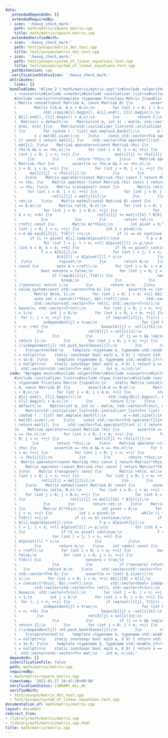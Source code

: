 ```yaml
---
data:
  _extendedDependsOn: []
  _extendedRequiredBy:
  - icon: ':heavy_check_mark:'
    path: math/matrix/square_matrix.cpp
    title: math/matrix/square_matrix.cpp
  _extendedVerifiedWith:
  - icon: ':heavy_check_mark:'
    path: test/yosupo/matrix_det.test.cpp
    title: test/yosupo/matrix_det.test.cpp
  - icon: ':heavy_check_mark:'
    path: test/yosupo/system_of_linear_equations.test.cpp
    title: test/yosupo/system_of_linear_equations.test.cpp
  _pathExtension: cpp
  _verificationStatusIcon: ':heavy_check_mark:'
  attributes:
    links: []
  bundledCode: "#line 2 \"math/matrix/matrix.cpp\"\n#include <algorithm>\n#include\
    \ <cassert>\n#include <cmath>\n#include <initializer_list>\n#include <type_traits>\n\
    #include <vector>\n\ntemplate <typename T>\nclass Matrix {\npublic:\n    static\
    \ Matrix concat(const Matrix& A, const Matrix& B) {\n        assert(A.m == B.m);\n\
    \        Matrix C(A.m, A.n + B.n);\n        for (int i = 0; i < A.m; ++i) {\n\
    \            std::copy(A[i].begin(), A[i].end(), C[i].begin());\n            std::copy(B[i].begin(),\
    \ B[i].end(), C[i].begin() + A.n);\n        }\n        return C;\n    }\n\n  \
    \  Matrix() = default;\n    Matrix(int m, int n) : mat(m, std::vector<T>(n)),\
    \ m(m), n(n) {}\n    Matrix(std::initializer_list<std::initializer_list<T>> list)\
    \ {\n        for (auto& l : list) mat.emplace_back(l);\n        m = mat.size();\n\
    \        n = mat[0].size();\n    }\n\n    const std::vector<T>& operator[](int\
    \ i) const { return mat[i]; }\n    std::vector<T>& operator[](int i) { return\
    \ mat[i]; }\n\n    Matrix& operator+=(const Matrix& rhs) {\n        assert(m ==\
    \ rhs.m && n == rhs.n);\n        for (int i = 0; i < m; ++i) {\n            for\
    \ (int j = 0; j < n; ++j) {\n                mat[i][j] += rhs[i][j];\n       \
    \     }\n        }\n        return *this;\n    }\n\n    Matrix& operator-=(const\
    \ Matrix& rhs) {\n        assert(m == rhs.m && n == rhs.n);\n        for (int\
    \ i = 0; i < m; ++i) {\n            for (int j = 0; j < n; ++j) {\n          \
    \      mat[i][j] -= rhs[i][j];\n            }\n        }\n        return *this;\n\
    \    }\n\n    Matrix operator+(const Matrix& rhs) const { return Matrix(*this)\
    \ += rhs; }\n    Matrix operator-(const Matrix& rhs) const { return Matrix(*this)\
    \ -= rhs; }\n\n    Matrix transpose() const {\n        Matrix ret(n, m);\n   \
    \     for (int i = 0; i < n; ++i) {\n            for (int j = 0; j < m; ++j) {\n\
    \                ret[i][j] = mat[j][i];\n            }\n        }\n        return\
    \ ret;\n    }\n\n    Matrix matmul(const Matrix& B) const {\n        assert(n\
    \ == B.m);\n        Matrix ret(m, B.n);\n        for (int i = 0; i < m; ++i) {\n\
    \            for (int j = 0; j < B.n; ++j) {\n                for (int k = 0;\
    \ k < n; ++k) {\n                    ret[i][j] += mat[i][k] * B[k][j];\n     \
    \           }\n            }\n        }\n        return ret;\n    }\n\n    Matrix\
    \ rref() const {\n        Matrix A(*this);\n        int pivot = 0;\n        for\
    \ (int j = 0; j < n; ++j) {\n            int i = pivot;\n            while (i\
    \ < m && eq(A[i][j], T(0))) ++i;\n            if (i == m) continue;\n\n      \
    \      if (i != pivot) A[i].swap(A[pivot]);\n\n            T p = A[pivot][j];\n\
    \            for (int l = j; l < n; ++l) A[pivot][l] /= p;\n\n            for\
    \ (int k = 0; k < m; ++k) {\n                if (k == pivot) continue;\n     \
    \           T v = A[k][j];\n                for (int l = j; l < n; ++l) {\n  \
    \                  A[k][l] -= A[pivot][l] * v;\n                }\n          \
    \  }\n\n            ++pivot;\n        }\n        return A;\n    }\n\n    int rank()\
    \ const {\n        auto A = rref();\n        for (int i = 0; i < m; ++i) {\n \
    \           bool nonzero = false;\n            for (int j = 0; j < n; ++j) {\n\
    \                if (!eq(A[i][j], T(0))) {\n                    nonzero = true;\n\
    \                    break;\n                }\n            }\n            if\
    \ (!nonzero) return i;\n        }\n        return m;\n    }\n\n    std::vector<std::vector<T>>\
    \ solve_system(const std::vector<T>& b) {\n        assert(m == (int) b.size());\n\
    \        Matrix bb(m, 1);\n        for (int i = 0; i < m; ++i) bb[i][0] = b[i];\n\
    \        auto sol = concat((*this), bb).rref();\n\n        std::vector<bool> independent(n);\n\
    \        std::vector<std::vector<T>> ret(1, std::vector<T>(n));\n        std::vector<std::vector<T>>\
    \ bases(n, std::vector<T>(n));\n        for (int j = 0; j < n; ++j) bases[j][j]\
    \ = 1;\n        int j = 0;\n        for (int i = 0; i < m; ++i) {\n          \
    \  for (; j < n; ++j) {\n                if (eq(sol[i][j], T(1))) {\n        \
    \            independent[j] = true;\n                    for (int k = j + 1; k\
    \ < n; ++k) {\n                        bases[k][j] = -sol[i][k];\n           \
    \         }\n                    ret[0][j] = sol[i][n];\n                    break;\n\
    \                }\n            }\n            if (j == n && !eq(sol[i][n], T(0)))\
    \ return {};\n        }\n        for (int j = 0; j < n; ++j) {\n            if\
    \ (!independent[j]) ret.push_back(bases[j]);\n        }\n        return ret;\n\
    \    }\n\nprotected:\n    template <typename U, typename std::enable_if<std::is_floating_point<U>::value>::type*\
    \ = nullptr>\n    static constexpr bool eq(U a, U b) { return std::abs(a - b)\
    \ < 1e-8; }\n\n    template <typename U, typename std::enable_if<!std::is_floating_point<U>::value>::type*\
    \ = nullptr>\n    static constexpr bool eq(U a, U b) { return a == b; }\n\n  \
    \  std::vector<std::vector<T>> mat;\n    int m, n;\n};\n"
  code: "#pragma once\n#include <algorithm>\n#include <cassert>\n#include <cmath>\n\
    #include <initializer_list>\n#include <type_traits>\n#include <vector>\n\ntemplate\
    \ <typename T>\nclass Matrix {\npublic:\n    static Matrix concat(const Matrix&\
    \ A, const Matrix& B) {\n        assert(A.m == B.m);\n        Matrix C(A.m, A.n\
    \ + B.n);\n        for (int i = 0; i < A.m; ++i) {\n            std::copy(A[i].begin(),\
    \ A[i].end(), C[i].begin());\n            std::copy(B[i].begin(), B[i].end(),\
    \ C[i].begin() + A.n);\n        }\n        return C;\n    }\n\n    Matrix() =\
    \ default;\n    Matrix(int m, int n) : mat(m, std::vector<T>(n)), m(m), n(n) {}\n\
    \    Matrix(std::initializer_list<std::initializer_list<T>> list) {\n        for\
    \ (auto& l : list) mat.emplace_back(l);\n        m = mat.size();\n        n =\
    \ mat[0].size();\n    }\n\n    const std::vector<T>& operator[](int i) const {\
    \ return mat[i]; }\n    std::vector<T>& operator[](int i) { return mat[i]; }\n\
    \n    Matrix& operator+=(const Matrix& rhs) {\n        assert(m == rhs.m && n\
    \ == rhs.n);\n        for (int i = 0; i < m; ++i) {\n            for (int j =\
    \ 0; j < n; ++j) {\n                mat[i][j] += rhs[i][j];\n            }\n \
    \       }\n        return *this;\n    }\n\n    Matrix& operator-=(const Matrix&\
    \ rhs) {\n        assert(m == rhs.m && n == rhs.n);\n        for (int i = 0; i\
    \ < m; ++i) {\n            for (int j = 0; j < n; ++j) {\n                mat[i][j]\
    \ -= rhs[i][j];\n            }\n        }\n        return *this;\n    }\n\n  \
    \  Matrix operator+(const Matrix& rhs) const { return Matrix(*this) += rhs; }\n\
    \    Matrix operator-(const Matrix& rhs) const { return Matrix(*this) -= rhs;\
    \ }\n\n    Matrix transpose() const {\n        Matrix ret(n, m);\n        for\
    \ (int i = 0; i < n; ++i) {\n            for (int j = 0; j < m; ++j) {\n     \
    \           ret[i][j] = mat[j][i];\n            }\n        }\n        return ret;\n\
    \    }\n\n    Matrix matmul(const Matrix& B) const {\n        assert(n == B.m);\n\
    \        Matrix ret(m, B.n);\n        for (int i = 0; i < m; ++i) {\n        \
    \    for (int j = 0; j < B.n; ++j) {\n                for (int k = 0; k < n; ++k)\
    \ {\n                    ret[i][j] += mat[i][k] * B[k][j];\n                }\n\
    \            }\n        }\n        return ret;\n    }\n\n    Matrix rref() const\
    \ {\n        Matrix A(*this);\n        int pivot = 0;\n        for (int j = 0;\
    \ j < n; ++j) {\n            int i = pivot;\n            while (i < m && eq(A[i][j],\
    \ T(0))) ++i;\n            if (i == m) continue;\n\n            if (i != pivot)\
    \ A[i].swap(A[pivot]);\n\n            T p = A[pivot][j];\n            for (int\
    \ l = j; l < n; ++l) A[pivot][l] /= p;\n\n            for (int k = 0; k < m; ++k)\
    \ {\n                if (k == pivot) continue;\n                T v = A[k][j];\n\
    \                for (int l = j; l < n; ++l) {\n                    A[k][l] -=\
    \ A[pivot][l] * v;\n                }\n            }\n\n            ++pivot;\n\
    \        }\n        return A;\n    }\n\n    int rank() const {\n        auto A\
    \ = rref();\n        for (int i = 0; i < m; ++i) {\n            bool nonzero =\
    \ false;\n            for (int j = 0; j < n; ++j) {\n                if (!eq(A[i][j],\
    \ T(0))) {\n                    nonzero = true;\n                    break;\n\
    \                }\n            }\n            if (!nonzero) return i;\n     \
    \   }\n        return m;\n    }\n\n    std::vector<std::vector<T>> solve_system(const\
    \ std::vector<T>& b) {\n        assert(m == (int) b.size());\n        Matrix bb(m,\
    \ 1);\n        for (int i = 0; i < m; ++i) bb[i][0] = b[i];\n        auto sol\
    \ = concat((*this), bb).rref();\n\n        std::vector<bool> independent(n);\n\
    \        std::vector<std::vector<T>> ret(1, std::vector<T>(n));\n        std::vector<std::vector<T>>\
    \ bases(n, std::vector<T>(n));\n        for (int j = 0; j < n; ++j) bases[j][j]\
    \ = 1;\n        int j = 0;\n        for (int i = 0; i < m; ++i) {\n          \
    \  for (; j < n; ++j) {\n                if (eq(sol[i][j], T(1))) {\n        \
    \            independent[j] = true;\n                    for (int k = j + 1; k\
    \ < n; ++k) {\n                        bases[k][j] = -sol[i][k];\n           \
    \         }\n                    ret[0][j] = sol[i][n];\n                    break;\n\
    \                }\n            }\n            if (j == n && !eq(sol[i][n], T(0)))\
    \ return {};\n        }\n        for (int j = 0; j < n; ++j) {\n            if\
    \ (!independent[j]) ret.push_back(bases[j]);\n        }\n        return ret;\n\
    \    }\n\nprotected:\n    template <typename U, typename std::enable_if<std::is_floating_point<U>::value>::type*\
    \ = nullptr>\n    static constexpr bool eq(U a, U b) { return std::abs(a - b)\
    \ < 1e-8; }\n\n    template <typename U, typename std::enable_if<!std::is_floating_point<U>::value>::type*\
    \ = nullptr>\n    static constexpr bool eq(U a, U b) { return a == b; }\n\n  \
    \  std::vector<std::vector<T>> mat;\n    int m, n;\n};"
  dependsOn: []
  isVerificationFile: false
  path: math/matrix/matrix.cpp
  requiredBy:
  - math/matrix/square_matrix.cpp
  timestamp: '2021-01-17 18:47:10+09:00'
  verificationStatus: LIBRARY_ALL_AC
  verifiedWith:
  - test/yosupo/matrix_det.test.cpp
  - test/yosupo/system_of_linear_equations.test.cpp
documentation_of: math/matrix/matrix.cpp
layout: document
redirect_from:
- /library/math/matrix/matrix.cpp
- /library/math/matrix/matrix.cpp.html
title: math/matrix/matrix.cpp
---
```


